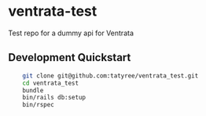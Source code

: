 # ventrata-test
Test repo for a dummy api for Ventrata

## Development Quickstart 

```bash
    git clone git@github.com:tatyree/ventrata_test.git
    cd ventrata_test 
    bundle 
    bin/rails db:setup
    bin/rspec 
```
